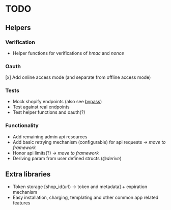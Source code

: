 # TODO

## Helpers

### Verification

+ Helper functions for verifications of *hmac* and *nonce*

### Oauth

[x] Add online access mode (and separate from offline access mode)

### Tests

+ Mock shopify endpoints (also see [bypass](https://github.com/PSPDFKit-labs/bypass))
+ Test against real endpoints
+ Test helper functions and oauth(?)

### Functionality

+ Add remaining admin api resources
+ Add basic retrying mechanism (configurable) for api requests -> _move to framework_
+ Honor api limits(?) -> _move to framework_
+ Deriving param from user defined structs (_@derive_)

## Extra libraries

+ Token storage [shop_id(url) -> token and metadata] + expiration mechanism
+ Easy installation, charging, templating and other common app related features 
